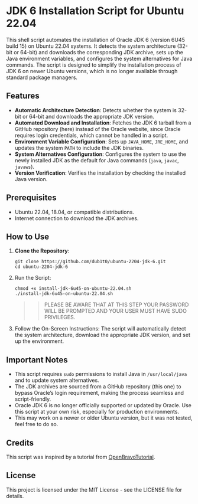# JDK 6 Installation Script for Ubuntu 22.04

This shell script automates the installation of Oracle JDK 6 (version 6U45 build 15) on Ubuntu 22.04 systems. 
It detects the system architecture (32-bit or 64-bit) and downloads the corresponding JDK archive, 
sets up the Java environment variables, and configures the system alternatives for Java commands. 
The script is designed to simplify the installation process of JDK 6 on newer Ubuntu versions, which is no longer available through standard package managers.

## Features

- **Automatic Architecture Detection**: Detects whether the system is 32-bit or 64-bit and downloads the appropriate JDK version.
- **Automated Download and Installation**: Fetches the JDK 6 tarball from a GitHub repository (here) instead of the Oracle website, since Oracle requires login credentials, which cannot be handled in a script.
- **Environment Variable Configuration**: Sets up `JAVA_HOME`, `JRE_HOME`, and updates the system `PATH` to include the JDK binaries.
- **System Alternatives Configuration**: Configures the system to use the newly installed JDK as the default for Java commands (`java`, `javac`, `javaws`).
- **Version Verification**: Verifies the installation by checking the installed Java version.

## Prerequisites

- Ubuntu 22.04, 18.04, or compatible distributions.
- Internet connection to download the JDK archives.

## How to Use

1. **Clone the Repository**:
   ```
   git clone https://github.com/dub1t0/ubuntu-2204-jdk-6.git
   cd ubuntu-2204-jdk-6
   ```

2. Run the Script:
   ```
   chmod +x install-jdk-6u45-on-ubuntu-22.04.sh
   ./install-jdk-6u45-on-ubuntu-22.04.sh
   
   ```
   >> PLEASE BE AWARE THAT AT THIS STEP YOUR PASSWORD WILL BE PROMPTED AND YOUR USER MUST HAVE SUDO PRIVILEGES.
   
3. Follow the On-Screen Instructions: The script will automatically detect the system architecture, download the appropriate JDK version, and set up the environment.


## Important Notes

* This script requires `sudo` permissions to install Java in `/usr/local/java` and to update system alternatives.
* The JDK archives are sourced from a GitHub repository (this one) to bypass Oracle’s login requirement, making the process seamless and script-friendly.
* Oracle JDK 6 is no longer officially supported or updated by Oracle. Use this script at your own risk, especially for production environments.
* This may work on a newer or older Ubuntu version, but it was not tested, feel free to do so.

## Credits

This script was inspired by a tutorial from [OpenBravoTutorial](https://openbravotutorial.wordpress.com/2019/05/11/install-openjdk-7-on-linuxmint-19-1-or-ubuntu-18-04/).

## License

This project is licensed under the MIT License - see the LICENSE file for details.




